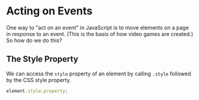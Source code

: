 # Acting on Events

One way to "act on an event" in JavaScript is to move elements on a page in response to an event. (This is the basis of how video games are created.) So how do we do this?

## The Style Property

We can access the `style` property of an element by calling `.style` followed by the CSS style property.

```javascript
element.style.property;
```
